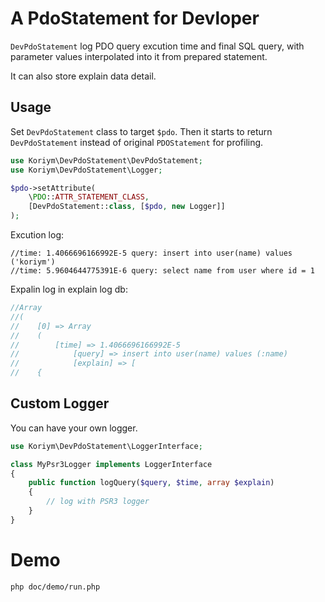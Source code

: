 # A PdoStatement for Devloper

`DevPdoStatement` log PDO query excution time and final SQL query, with parameter values interpolated into it from prepared statement.

It can  also store explain data detail.
 
## Usage

Set `DevPdoStatement` class to target `$pdo`. Then it starts to return `DevPdoStatement` instead of original `PDOStatement` for profiling.

```php
use Koriym\DevPdoStatement\DevPdoStatement;
use Koriym\DevPdoStatement\Logger;

$pdo->setAttribute(
    \PDO::ATTR_STATEMENT_CLASS,
    [DevPdoStatement::class, [$pdo, new Logger]]
);
```

Excution log: 

```
//time: 1.4066696166992E-5 query: insert into user(name) values ('koriym')
//time: 5.9604644775391E-6 query: select name from user where id = 1
```

Expalin log in explain log db:

```php
//Array
//(
//    [0] => Array
//    (
//        [time] => 1.4066696166992E-5
//            [query] => insert into user(name) values (:name)
//            [explain] => [
//    {
```

## Custom Logger

You can have your own logger.

```php
use Koriym\DevPdoStatement\LoggerInterface;

class MyPsr3Logger implements LoggerInterface
{
    public function logQuery($query, $time, array $explain)
    {
        // log with PSR3 logger
    }
}
```
# Demo

```
php doc/demo/run.php 
```